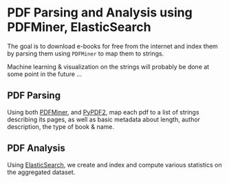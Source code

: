 # PDF Parsing and Analysis using PDFMiner, ElasticSearch

The goal is to download e-books for free from the internet and index them by parsing them using `PDFMiner` to map them to strings.

Machine learning & visualization on the strings will probably be done at some point in the future ...


## PDF Parsing

Using both [PDFMiner](https://pypi.org/project/pdfminer3k/), and [PyPDF2](https://pypi.org/project/PyPDF2/), map each pdf to a list of strings describing its pages, as well as basic metadata about length, author description, the type of book & name.

## PDF Analysis

Using [ElasticSearch](https://www.elastic.co/), we create and index and compute various statistics on the aggregated dataset.
